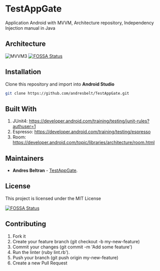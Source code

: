 # TestAppGate
Application Android with MVVM, Architecture repository, Independency Injection manual in Java  


## Architecture

![MVVM3](https://github.com/andresbelt/MuyTest/blob/master/diagram.png)
[![FOSSA Status](https://app.fossa.com/api/projects/git%2Bgithub.com%2Fandresbelt%2FTestAppGate.svg?type=shield)](https://app.fossa.com/projects/git%2Bgithub.com%2Fandresbelt%2FTestAppGate?ref=badge_shield)


## Installation
Clone this repository and import into **Android Studio**

```bash
git clone https://github.com/andresbelt/TestAppGate.git
```


## Built With

1. JUnit4: https://developer.android.com/training/testing/junit-rules?authuser=1
2. Espresso: https://developer.android.com/training/testing/espresso
3. Room: https://developer.android.com/topic/libraries/architecture/room.html

## Maintainers

* **Andres Beltran** - [TestAppGate](https://github.com/andresbelt/TestAppGate).

## License

This project is licensed under the MIT License 


[![FOSSA Status](https://app.fossa.com/api/projects/git%2Bgithub.com%2Fandresbelt%2FTestAppGate.svg?type=large)](https://app.fossa.com/projects/git%2Bgithub.com%2Fandresbelt%2FTestAppGate?ref=badge_large)

## Contributing

1. Fork it
2. Create your feature branch (git checkout -b my-new-feature)
3. Commit your changes (git commit -m 'Add some feature')
4. Run the linter (ruby lint.rb').
5. Push your branch (git push origin my-new-feature)
6. Create a new Pull Request